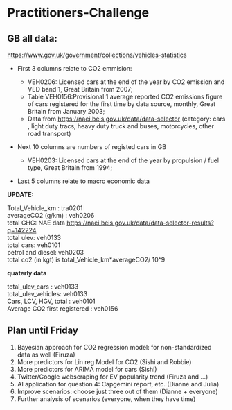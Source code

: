 # Practitioners-Challenge


## GB all data:
https://www.gov.uk/government/collections/vehicles-statistics

- First 3 columns relate to CO2 emmision:
  - VEH0206: Licensed cars at the end of the year by CO2 emission and VED band 1, Great Britain from 2007;  
  - Table VEH0156:Provisional 1 average reported CO2 emissions figure of cars registered for the first time by data source, monthly, Great Britain from January 2003;
  - Data from https://naei.beis.gov.uk/data/data-selector (category: cars , light duty tracs, heavy duty truck and buses, motorcycles, other road transport)

- Next 10 columns are numbers of registed cars in GB
  - VEH0203: Licensed cars at the end of the year by propulsion / fuel type, Great Britain from 1994; 

- Last 5 columns relate to macro economic data

**UPDATE:**   
  
Total_Vehicle_km : tra0201  
averageCO2 (g/km) : veh0206  
total GHG: NAE data https://naei.beis.gov.uk/data/data-selector-results?q=142224  
total ulev: veh0133  
total cars: veh0101  
petrol and diesel:  veh0203  
total co2 (in kgt) is  total_Vehicle_km*averageCO2/ 10^9   

**quaterly data** 

total_ulev_cars : veh0133  
total_ulev_vehicles: veh0133  
Cars, LCV, HGV, total : veh0101  
Average CO2 first registered : veh0156  

## Plan until Friday
1. Bayesian approach for CO2 regression model: for non-standardized data as well (Firuza)
2. More predictors for Lin reg Model for CO2 (Sishi and Robbie)
3. More predictors for ARIMA model for cars (Sishi)
4. Twitter/Google webscraping for EV popularity trend (Firuza and ...)
5. AI application for question 4: Capgemini report, etc. (Dianne and Julia)
6. Improve scenarios: choose just three out of them (Dianne + everyone)
7. Further analysis of scenarios (everyone, when they have time)
